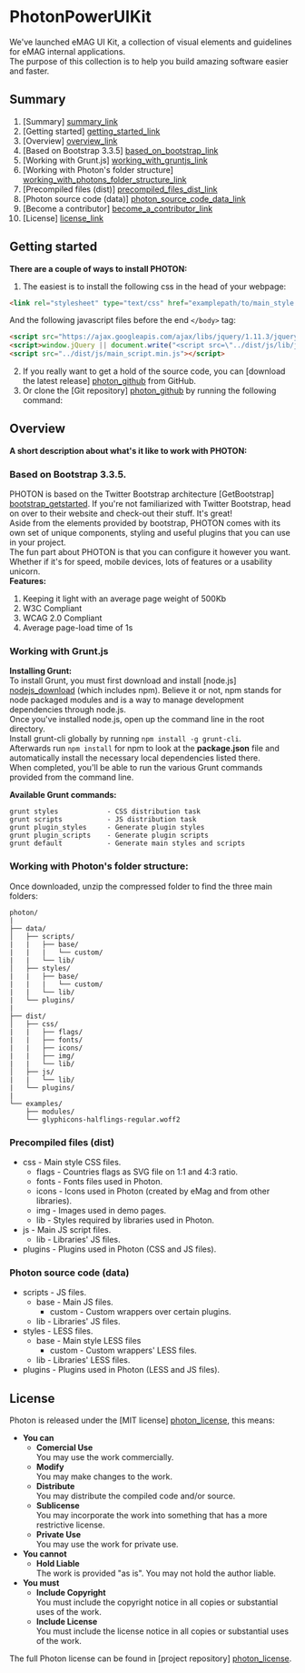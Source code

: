 # PhotonPowerUIKit

We've launched eMAG UI Kit, a collection of visual elements and guidelines for eMAG internal applications.  
The purpose of this collection is to help you build amazing software easier and faster.  

## Summary
1. [Summary] [summary_link]
2. [Getting started] [getting_started_link]
3. [Overview] [overview_link]
  1. [Based on Bootstrap 3.3.5] [based_on_bootstrap_link]
  2. [Working with Grunt.js] [working_with_gruntjs_link]
  3. [Working with Photon's folder structure] [working_with_photons_folder_structure_link]
  4. [Precompiled files (dist)] [precompiled_files_dist_link]
  5. [Photon source code (data)] [photon_source_code_data_link]
4. [Become a contributor] [become_a_contributor_link]
5. [License] [license_link]

## Getting started
**There are a couple of ways to install PHOTON:**  
1. The easiest is to install the following css in the head of your webpage:  
  ```HTML  
<link rel="stylesheet" type="text/css" href="examplepath/to/main_style.min.css">
  ```  
  And the following javascript files before the end ``</body>`` tag:  
  ```HTML  
<script src="https://ajax.googleapis.com/ajax/libs/jquery/1.11.3/jquery.min.js"></script>  
<script>window.jQuery || document.write("<script src=\"../dist/js/lib/jquery-1.11.3.min.js\">"+"<"+"/script>")</script>  
<script src="../dist/js/main_script.min.js"></script>  
  ```  
2. If you really want to get a hold of the source code, you can [download the latest release] [photon_github] from GitHub.
3. Or clone the [Git repository] [photon_github] by running the following command:

## Overview
**A short description about what's it like to work with PHOTON:**
### Based on Bootstrap 3.3.5.  
PHOTON is based on the Twitter Bootstrap architecture [GetBootstrap] [bootstrap_getstarted]. If you're not familiarized with Twitter Bootstrap, head on over to their website and check-out their stuff. It's great!  
Aside from the elements provided by bootstrap, PHOTON comes with its own set of unique components, styling and useful plugins that you can use in your project.  
The fun part about PHOTON is that you can configure it however you want. Whether if it's for speed, mobile devices, lots of features or a usability unicorn.  
**Features:**
1. Keeping it light with an average page weight of 500Kb
2. W3C Compliant
3. WCAG 2.0 Compliant
4. Average page-load time of 1s
### Working with Grunt.js  
**Installing Grunt:**  
To install Grunt, you must first download and install [node.js] [nodejs_download] (which includes npm). Believe it or not, npm stands for node packaged modules and is a way to manage development dependencies through node.js.  
Once you've installed node.js, open up the command line in the root directory.  
Install grunt-cli globally by running ``npm install -g grunt-cli``.  
Afterwards run ``npm install`` for npm to look at the **package.json** file and automatically install the necessary local dependencies listed there.  
When completed, you'll be able to run the various Grunt commands provided from the command line.  

**Available Grunt commands:**
```
grunt styles            - CSS distribution task
grunt scripts           - JS distribution task
grunt plugin_styles     - Generate plugin styles
grunt plugin_scripts    - Generate plugin scripts
grunt default           - Generate main styles and scripts
```

### Working with Photon's folder structure:
Once downloaded, unzip the compressed folder to find the three main folders:
```
photon/  
|  
├── data/  
│   ├── scripts/  
|   |   ├── base/  
|   |   |   └── custom/  
|   |   └── lib/  
│   ├── styles/  
|   |   ├── base/  
|   |   |   └── custom/  
|   |   └── lib/  
|   └── plugins/  
|  
├── dist/  
│   ├── css/  
|   |   ├── flags/  
|   |   ├── fonts/  
|   |   ├── icons/  
|   |   ├── img/  
|   |   └── lib/  
│   ├── js/  
|   |   └── lib/  
|   └── plugins/  
|  
└── examples/  
    ├── modules/  
    └── glyphicons-halflings-regular.woff2  
```

### Precompiled files (dist)
- css - Main style CSS files.
    - flags - Countries flags as SVG file on 1:1 and 4:3 ratio.
    - fonts - Fonts files used in Photon.
    - icons - Icons used in Photon (created by eMag and from other libraries).
    - img - Images used in demo pages.
    - lib - Styles required by libraries used in Photon.
- js - Main JS script files.
    - lib - Libraries' JS files.
- plugins - Plugins used in Photon (CSS and JS files).

### Photon source code (data)
- scripts - JS files.
    - base - Main JS files.
        - custom - Custom wrappers over certain plugins.
    - lib - Libraries' JS files.
- styles - LESS files.
    - base - Main style LESS files
        - custom - Custom wrappers' LESS files.
    - lib - Libraries' LESS files.
- plugins - Plugins used in Photon (LESS and JS files).

## License
Photon is released under the [MIT license] [photon_license], this means:
- **You can**
    - **Comercial Use**  
        You may use the work commercially.
    - **Modify**  
        You may make changes to the work.
    - **Distribute**  
        You may distribute the compiled code and/or source.
    - **Sublicense**  
        You may incorporate the work into something that has a more restrictive license.
    - **Private Use**  
        You may use the work for private use.
- **You cannot**
    - **Hold Liable**  
        The work is provided "as is". You may not hold the author liable.
- **You must**
    - **Include Copyright**  
        You must include the copyright notice in all copies or substantial uses of the work.
    - **Include License**  
        You must include the license notice in all copies or substantial uses of the work.

The full Photon license can be found in [project repository] [photon_license].


[photon_github]: https://github.com/eMAGTechLabs/PhotonPowerUIKit
[photon_license]: https://github.com/eMAGTechLabs/PhotonPowerUIKit/blob/master/LICENSE
[bootstrap_getstarted]: http://getbootstrap.com/getting-started/
[nodejs_download]: https://nodejs.org/en/

[summary_link]: #summary
[getting_started_link]: #getting-started
[overview_link]: #overview
[based_on_bootstrap_link]: #based-on-bootstrap-335
[working_with_gruntjs_link]: #working-with-gruntjs
[working_with_photons_folder_structure_link]: #working-with-photons-folder-structure
[precompiled_files_dist_link]: #precompiled-files-dist
[photon_source_code_data_link]: #photon-source-code-data
[become_a_contributor_link]: #become-a-contributor
[license_link]: #license
